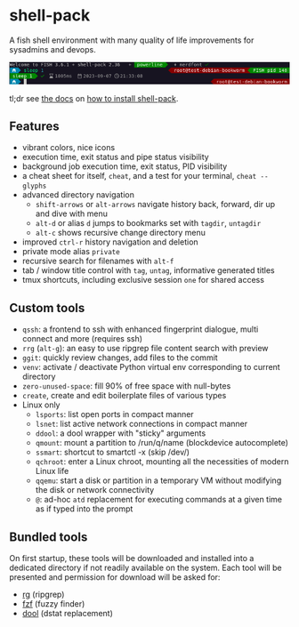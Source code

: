 # shell-pack
A fish shell environment with many quality of life improvements for sysadmins and devops.

![nerdlevel 3](docs/images/nerdlevel-3.png)

tl;dr see [the docs](docs/index.md) on [how to install shell-pack](docs/installation.md).

## Features
 * vibrant colors, nice icons
 * execution time, exit status and pipe status visibility
 * background job execution time, exit status, PID visibility
 * a cheat sheet for itself, ```cheat```, and a test for your terminal, ```cheat --glyphs```
 * advanced directory navigation
   * `shift-arrows` or `alt-arrows` navigate history back, forward, dir up and dive with menu
   * `alt-d` or alias `d` jumps to bookmarks set with `tagdir`, `untagdir`
   * `alt-c` shows recursive change directory menu
 * improved `ctrl-r` history navigation and deletion
 * private mode alias `private`
 * recursive search for filenames with `alt-f`
 * tab / window title control with ```tag```, ```untag```, informative generated titles
 * tmux shortcuts, including exclusive session ```one``` for shared access

## Custom tools
 * `qssh`: a frontend to ssh with enhanced fingerprint dialogue, multi connect and more (requires ssh)
 * `rrg` (`alt-g`): an easy to use ripgrep file content search with preview
 * `ggit`: quickly review changes, add files to the commit
 * `venv`: activate / deactivate Python virtual env corresponding to current directory
 * `zero-unused-space`: fill 90% of free space with null-bytes
 * `create`, create and edit boilerplate files of various types
 * Linux only
   * `lsports`: list open ports in compact manner
   * `lsnet`: list active network connections in compact manner
   * `ddool`: a dool wrapper with "sticky" arguments
   * `qmount`: mount a partition to /run/q/name (blockdevice autocomplete)
   * `ssmart`: shortcut to smartctl -x (skip /dev/)
   * `qchroot`: enter a Linux chroot, mounting all the necessities of modern Linux life
   * `qqemu`: start a disk or partition in a temporary VM without modifying the disk or network connectivity
   * `@`: ad-hoc ```atd``` replacement for executing commands at a given time as if typed into the prompt

## Bundled tools
On first startup, these tools will be downloaded and installed into a dedicated directory if not readily available
on the system. Each tool will be presented and permission
for download will be asked for:
 * [rg](https://github.com/BurntSushi/ripgrep) (ripgrep)
 * [fzf](https://github.com/junegunn/fzf) (fuzzy finder)
 * [dool](https://github.com/scottchiefbaker/dool) (dstat replacement)
